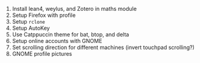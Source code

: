 1. Install lean4, weylus, and Zotero in maths module
2. Setup Firefox with profile
3. Setup `rclone`
4. Setup AutoKey
5. Use Catppuccin theme for bat, btop, and delta
6. Setup online accounts with GNOME
7. Set scrolling direction for different machines (invert touchpad scrolling?)
8. GNOME profile pictures
